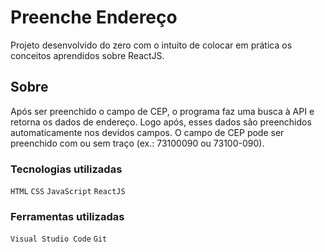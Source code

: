 # Preenche Endereço
Projeto desenvolvido do zero com o intuito de colocar em prática os conceitos aprendidos sobre ReactJS.

## Sobre
Após ser preenchido o campo de CEP, o programa faz uma busca à API e retorna os dados de endereço. Logo após, esses dados são preenchidos automaticamente nos devidos campos. O campo de CEP pode ser preenchido com ou sem traço (ex.: 73100090 ou 73100-090).

### Tecnologias utilizadas
`HTML` `CSS` `JavaScript` `ReactJS`

### Ferramentas utilizadas
`Visual Studio Code` `Git`
